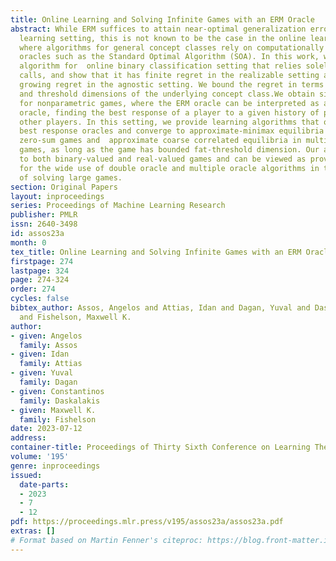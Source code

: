 ```yaml
---
title: Online Learning and Solving Infinite Games with an ERM Oracle
abstract: While ERM suffices to attain near-optimal generalization error in the stochastic
  learning setting, this is not known to be the case in the online learning setting,
  where algorithms for general concept classes rely on computationally inefficient
  oracles such as the Standard Optimal Algorithm (SOA). In this work, we propose an
  algorithm for  online binary classification setting that relies solely on ERM oracle
  calls, and show that it has finite regret in the realizable setting and sublinearly
  growing regret in the agnostic setting. We bound the regret in terms of the Littlestone
  and threshold dimensions of the underlying concept class.We obtain similar results
  for nonparametric games, where the ERM oracle can be interpreted as a best response
  oracle, finding the best response of a player to a given history of play of the
  other players. In this setting, we provide learning algorithms that only rely on
  best response oracles and converge to approximate-minimax equilibria in  two-player
  zero-sum games and  approximate coarse correlated equilibria in multi-player general-sum
  games, as long as the game has bounded fat-threshold dimension. Our algorithms apply
  to both binary-valued and real-valued games and can be viewed as providing justification
  for the wide use of double oracle and multiple oracle algorithms in the practice
  of solving large games.
section: Original Papers
layout: inproceedings
series: Proceedings of Machine Learning Research
publisher: PMLR
issn: 2640-3498
id: assos23a
month: 0
tex_title: Online Learning and Solving Infinite Games with an ERM Oracle
firstpage: 274
lastpage: 324
page: 274-324
order: 274
cycles: false
bibtex_author: Assos, Angelos and Attias, Idan and Dagan, Yuval and Daskalakis, Constantinos
  and Fishelson, Maxwell K.
author:
- given: Angelos
  family: Assos
- given: Idan
  family: Attias
- given: Yuval
  family: Dagan
- given: Constantinos
  family: Daskalakis
- given: Maxwell K.
  family: Fishelson
date: 2023-07-12
address: 
container-title: Proceedings of Thirty Sixth Conference on Learning Theory
volume: '195'
genre: inproceedings
issued:
  date-parts:
  - 2023
  - 7
  - 12
pdf: https://proceedings.mlr.press/v195/assos23a/assos23a.pdf
extras: []
# Format based on Martin Fenner's citeproc: https://blog.front-matter.io/posts/citeproc-yaml-for-bibliographies/
---
```

